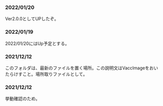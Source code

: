 ### 2022/01/20
Ver2.0.0としてUPしたぞ。

### 2022/01/19
2022/01/20にはUp予定とする。  

### 2021/12/12
このフォルダは、最新のファイルを置く場所。この説明文はVaccImageをおいたらけすこと。場所取りファイルとして。

### 2021/12/12
挙動確認のため。